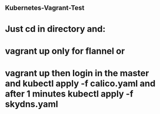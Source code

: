 ## Kubernetes-Vagrant-Test
# Just cd in directory and:
# vagrant up only for flannel or
# vagrant up then login in the master and kubectl apply -f calico.yaml and after 1 minutes kubectl apply -f skydns.yaml
